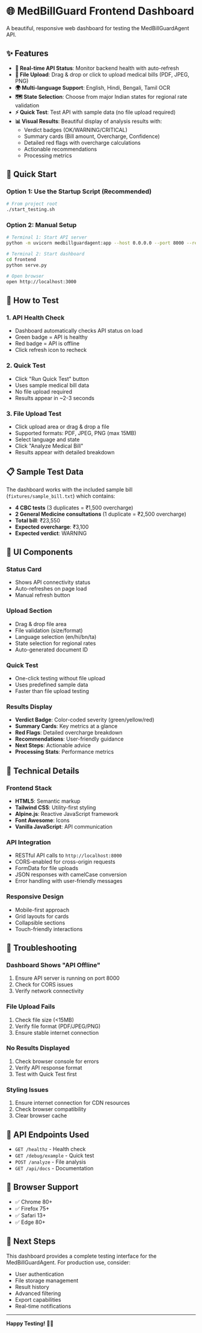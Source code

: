 # 🌐 MedBillGuard Frontend Dashboard

A beautiful, responsive web dashboard for testing the MedBillGuardAgent API.

## ✨ Features

- **🔄 Real-time API Status**: Monitor backend health with auto-refresh
- **📁 File Upload**: Drag & drop or click to upload medical bills (PDF, JPEG, PNG)
- **🌍 Multi-language Support**: English, Hindi, Bengali, Tamil OCR
- **🗺️ State Selection**: Choose from major Indian states for regional rate validation
- **⚡ Quick Test**: Test API with sample data (no file upload required)
- **📊 Visual Results**: Beautiful display of analysis results with:
  - Verdict badges (OK/WARNING/CRITICAL)
  - Summary cards (Bill amount, Overcharge, Confidence)
  - Detailed red flags with overcharge calculations
  - Actionable recommendations
  - Processing metrics

## 🚀 Quick Start

### Option 1: Use the Startup Script (Recommended)
```bash
# From project root
./start_testing.sh
```

### Option 2: Manual Setup
```bash
# Terminal 1: Start API server
python -m uvicorn medbillguardagent:app --host 0.0.0.0 --port 8000 --reload

# Terminal 2: Start dashboard
cd frontend
python serve.py

# Open browser
open http://localhost:3000
```

## 🎯 How to Test

### 1. **API Health Check**
- Dashboard automatically checks API status on load
- Green badge = API is healthy
- Red badge = API is offline
- Click refresh icon to recheck

### 2. **Quick Test**
- Click "Run Quick Test" button
- Uses sample medical bill data
- No file upload required
- Results appear in ~2-3 seconds

### 3. **File Upload Test**
- Click upload area or drag & drop a file
- Supported formats: PDF, JPEG, PNG (max 15MB)
- Select language and state
- Click "Analyze Medical Bill"
- Results appear with detailed breakdown

## 📋 Sample Test Data

The dashboard works with the included sample bill (`fixtures/sample_bill.txt`) which contains:
- **4 CBC tests** (3 duplicates = ₹1,500 overcharge)
- **2 General Medicine consultations** (1 duplicate = ₹2,500 overcharge)
- **Total bill**: ₹23,550
- **Expected overcharge**: ₹3,100
- **Expected verdict**: WARNING

## 🎨 UI Components

### **Status Card**
- Shows API connectivity status
- Auto-refreshes on page load
- Manual refresh button

### **Upload Section**
- Drag & drop file area
- File validation (size/format)
- Language selection (en/hi/bn/ta)
- State selection for regional rates
- Auto-generated document ID

### **Quick Test**
- One-click testing without file upload
- Uses predefined sample data
- Faster than file upload testing

### **Results Display**
- **Verdict Badge**: Color-coded severity (green/yellow/red)
- **Summary Cards**: Key metrics at a glance
- **Red Flags**: Detailed overcharge breakdown
- **Recommendations**: User-friendly guidance
- **Next Steps**: Actionable advice
- **Processing Stats**: Performance metrics

## 🔧 Technical Details

### **Frontend Stack**
- **HTML5**: Semantic markup
- **Tailwind CSS**: Utility-first styling
- **Alpine.js**: Reactive JavaScript framework
- **Font Awesome**: Icons
- **Vanilla JavaScript**: API communication

### **API Integration**
- RESTful API calls to `http://localhost:8000`
- CORS-enabled for cross-origin requests
- FormData for file uploads
- JSON responses with camelCase conversion
- Error handling with user-friendly messages

### **Responsive Design**
- Mobile-first approach
- Grid layouts for cards
- Collapsible sections
- Touch-friendly interactions

## 🐛 Troubleshooting

### **Dashboard Shows "API Offline"**
1. Ensure API server is running on port 8000
2. Check for CORS issues
3. Verify network connectivity

### **File Upload Fails**
1. Check file size (<15MB)
2. Verify file format (PDF/JPEG/PNG)
3. Ensure stable internet connection

### **No Results Displayed**
1. Check browser console for errors
2. Verify API response format
3. Test with Quick Test first

### **Styling Issues**
1. Ensure internet connection for CDN resources
2. Check browser compatibility
3. Clear browser cache

## 🔗 API Endpoints Used

- `GET /healthz` - Health check
- `GET /debug/example` - Quick test
- `POST /analyze` - File analysis
- `GET /api/docs` - Documentation

## 📱 Browser Support

- ✅ Chrome 80+
- ✅ Firefox 75+
- ✅ Safari 13+
- ✅ Edge 80+

## 🎯 Next Steps

This dashboard provides a complete testing interface for the MedBillGuardAgent. For production use, consider:

- User authentication
- File storage management
- Result history
- Advanced filtering
- Export capabilities
- Real-time notifications

---

**Happy Testing!** 🧪✨ 